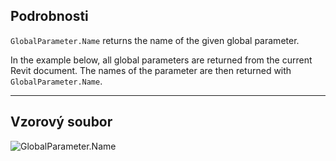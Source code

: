 ## Podrobnosti
`GlobalParameter.Name` returns the name of the given global parameter.

In the example below, all global parameters are returned from the current Revit document. The names of the parameter are then returned with `GlobalParameter.Name`.
___
## Vzorový soubor

![GlobalParameter.Name](./Revit.Elements.GlobalParameter.Name_img.jpg)
